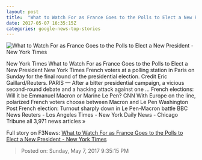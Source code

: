 ```yaml
---
layout: post
title:  "What to Watch For as France Goes to the Polls to Elect a New President - New York Times"
date: 2017-05-07 16:35:15Z
categories: google-news-top-stories
---
```


![What to Watch For as France Goes to the Polls to Elect a New President - New York Times](https://static01.nyt.com/images/2017/05/08/world/08France-what-to-watch-for-sub/08France-what-to-watch-for-sub-facebookJumbo.jpg)

New York Times What to Watch For as France Goes to the Polls to Elect a New President New York Times French voters at a polling station in Paris on Sunday for the final round of the presidential election. Credit Eric Gaillard/Reuters. PARIS — After a bitter presidential campaign, a vicious second-round debate and a hacking attack against one ... French elections: Will it be Emmanuel Macron or Marine Le Pen? CNN With Europe on the line, polarized French voters choose between Macron and Le Pen Washington Post French election: Turnout sharply down in Le Pen-Macron battle BBC News Reuters - Los Angeles Times - New York Daily News - Chicago Tribune all 3,971 news articles »


Full story on F3News: [What to Watch For as France Goes to the Polls to Elect a New President - New York Times](http://www.f3nws.com/n/dVjBTC)

> Posted on: Sunday, May 7, 2017 9:35:15 PM
